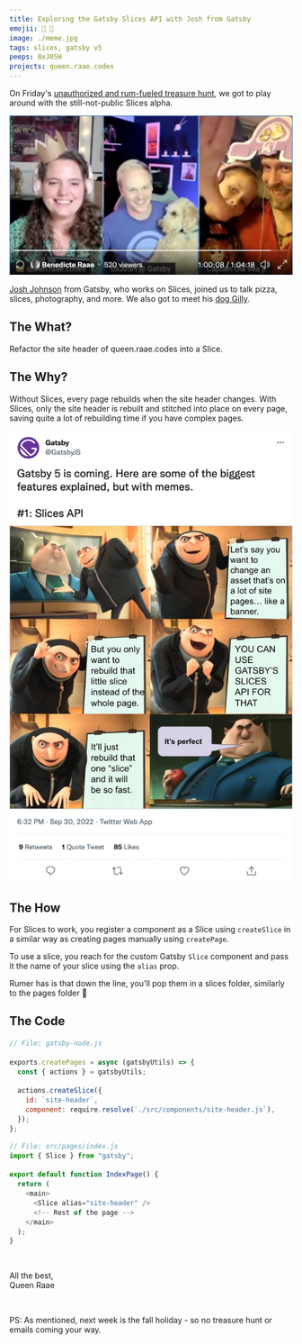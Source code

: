 ```yaml
---
title: Exploring the Gatsby Slices API with Josh from Gatsby
emojii: 🍕 🍕
image: ./meme.jpg
tags: slices, gatsby v5
peeps: 0xJ05H
projects: queen.raae.codes
---
```


On Friday's [unauthorized and rum-fueled treasure hunt](https://youtu.be/F0Qs4NrSmBo), we got to play around with the still-not-public Slices alpha.

[![Stream Screendump](./screengrab.jpg)](https://youtu.be/F0Qs4NrSmBo)

[Josh Johnson](https://twitter.com/0xJ05H) from Gatsby, who works on Slices, joined us to talk pizza, slices, photography, and more. We also got to meet his [dog Gilly](https://twitter.com/0xJ05H/status/1431021391617404934/photo/1).

## The What?

Refactor the site header of queen.raae.codes into a Slice.

## The Why?

Without Slices, every page rebuilds when the site header changes. With Slices, only the site header is rebuilt and stitched into place on every page, saving quite a lot of rebuilding time if you have complex pages.

[![Gatsby Slices Meme](gatsby-slices-meme.jpg)](https://twitter.com/OlaHolstVea/status/1576253338144079872)

## The How

For Slices to work, you register a component as a Slice using `createSlice` in a similar way as creating pages manually using `createPage`.

To use a slice, you reach for the custom Gatsby `Slice` component and pass it the name of your slice using the `alias` prop.

Rumer has is that down the line, you'll pop them in a slices folder, similarly to the pages folder 🤫

## The Code

```js
// File: gatsby-node.js

exports.createPages = async (gatsbyUtils) => {
  const { actions } = gatsbyUtils;

  actions.createSlice({
    id: `site-header`,
    component: require.resolve(`./src/components/site-header.js`),
  });
};
```

```js
// File: src/pages/index.js
import { Slice } from "gatsby";

export default function IndexPage() {
  return (
    <main>
      <Slice alias="site-header" />
      <!-- Rest of the page -->
    </main>
  );
}
```

&nbsp;

All the best,  
Queen Raae

&nbsp;

PS: As mentioned, next week is the fall holiday - so no treasure hunt or emails coming your way.
